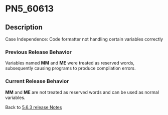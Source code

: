# PN5_60613

<PageHeader />

## Description

Case Independence: Code formatter not handling certain variables correctly

### Previous Release Behavior

Variables named **MM** and **ME** were treated as reserved words, subsequently causing programs to produce compilation errors.

### Current Release Behavior

**MM** and **ME** are not treated as reserved words and can be used as normal variables.

Back to [5.6.3 release Notes](./../README.md)

<PageFooter />
